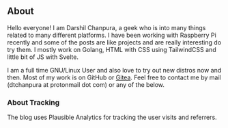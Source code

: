 ## About

Hello everyone! I am Darshil Chanpura, a geek who is into many things related to many different platforms. I have been working with Raspberry Pi recently and some of the posts are like projects and are really interesting do try them. I mostly work on Golang, HTML with CSS using TailwindCSS and little bit of JS with Svelte.

I am a full time GNU/Linux User and also love to try out new distros now and then. Most of my work is on GitHub or [Gitea](https://git.dcpri.me). Feel free to contact me by mail (dtchanpura at protonmail dot com) or any of the below.

### About Tracking

The blog uses Plausible Analytics for tracking the user visits and referrers.

